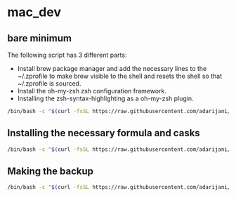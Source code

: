# mac_dev

## bare minimum
 The following script has 3 different parts:
- Install brew package manager and add the necessary lines to the ~/.zprofile to make brew visible to the shell and resets the shell so that ~/.zprofile is sourced. 
- Install the oh-my-zsh zsh configuration framework.
- Installing the zsh-syntax-highlighting as a oh-my-zsh plugin.
```sh
/bin/bash -c "$(curl -fsSL https://raw.githubusercontent.com/adarijani/zero_to_daily_driver/main/bare_minimum.sh)"
```
## Installing the necessary formula and casks
```sh
/bin/bash -c "$(curl -fsSL https://raw.githubusercontent.com/adarijani/zero_to_daily_driver/main/backup.sh)"
```

## Making the backup
```sh
/bin/bash -c "$(curl -fsSL https://raw.githubusercontent.com/adarijani/zero_to_daily_driver/main/make_backup.sh)"
```
